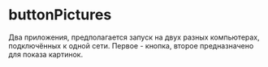 # buttonPictures

Два приложения, предполагается запуск на двух разных компьютерах, подключённых к одной сети.
Первое - кнопка, второе предназначено для показа картинок.
